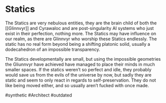 # Statics

The Statics are very nebulous entities, they are the brain child of both the [[Glinnvyr]] and Cyrawaloc and are post-singularity AI systems who just exist in their perfection, nothing more.  The Statics may have influence on our realm, as there are Glinnvyr who worship these Statics endlessly.  The static has no real form beyond being a shifting platonic solid, usually a dodecahedron of an impossible transparency.  

The Statics developmentally are small, but using the impossible geometries the Gliunnvyr have achieved have managed to place their minds in much smaller spaces.  If the statics weren’t so perfect and idle, they probably would save us from the evils of the universe by now, but sadly they are static and seem to only react in regards to self-preservation.  They do not like being moved either, and so usually aren’t fucked with once made.  

#synthetic 
#Architect 
#outdated 